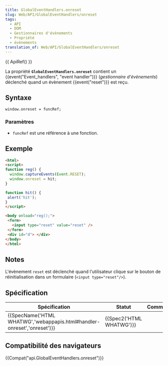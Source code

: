 ```yaml
---
title: GlobalEventHandlers.onreset
slug: Web/API/GlobalEventHandlers/onreset
tags:
  - API
  - DOM
  - Gestionnaires d'évènements
  - Propriété
  - évènements
translation_of: Web/API/GlobalEventHandlers/onreset
---
```

{{ ApiRef() }}

La propriété **`GlobalEventHandlers.onreset`** contient un {{event("Event_handlers", "event handler")}} (_gestionnaire d'évènements_) déclenché quand un évènement {{event("reset")}} est reçu.

## Syntaxe

    window.onreset = funcRef;

### Paramètres

- `funcRef` est une référence à une fonction.

## Exemple

```html
<html>
<script>
function reg() {
  window.captureEvents(Event.RESET);
  window.onreset = hit;
}

function hit() {
 alert('hit');
}
</script>

<body onload="reg();">
 <form>
   <input type="reset" value="reset" />
 </form>
 <div id="d"> </div>
</body>
</html>
```

## Notes

L'évènement `reset` est déclenché quand l'utilisateur clique sur le bouton de réinitialisation dans un formulaire (`<input type="reset"/>`).

## Spécification

| Spécification                                                                                    | Statut                           | Commentaire |
| ------------------------------------------------------------------------------------------------ | -------------------------------- | ----------- |
| {{SpecName('HTML WHATWG','webappapis.html#handler-onreset','onreset')}} | {{Spec2('HTML WHATWG')}} |             |

## Compatibilité des navigateurs

{{Compat("api.GlobalEventHandlers.onreset")}}
